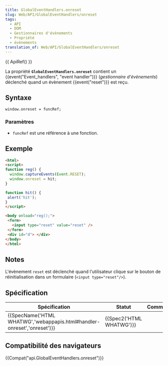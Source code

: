 ```yaml
---
title: GlobalEventHandlers.onreset
slug: Web/API/GlobalEventHandlers/onreset
tags:
  - API
  - DOM
  - Gestionnaires d'évènements
  - Propriété
  - évènements
translation_of: Web/API/GlobalEventHandlers/onreset
---
```

{{ ApiRef() }}

La propriété **`GlobalEventHandlers.onreset`** contient un {{event("Event_handlers", "event handler")}} (_gestionnaire d'évènements_) déclenché quand un évènement {{event("reset")}} est reçu.

## Syntaxe

    window.onreset = funcRef;

### Paramètres

- `funcRef` est une référence à une fonction.

## Exemple

```html
<html>
<script>
function reg() {
  window.captureEvents(Event.RESET);
  window.onreset = hit;
}

function hit() {
 alert('hit');
}
</script>

<body onload="reg();">
 <form>
   <input type="reset" value="reset" />
 </form>
 <div id="d"> </div>
</body>
</html>
```

## Notes

L'évènement `reset` est déclenché quand l'utilisateur clique sur le bouton de réinitialisation dans un formulaire (`<input type="reset"/>`).

## Spécification

| Spécification                                                                                    | Statut                           | Commentaire |
| ------------------------------------------------------------------------------------------------ | -------------------------------- | ----------- |
| {{SpecName('HTML WHATWG','webappapis.html#handler-onreset','onreset')}} | {{Spec2('HTML WHATWG')}} |             |

## Compatibilité des navigateurs

{{Compat("api.GlobalEventHandlers.onreset")}}
